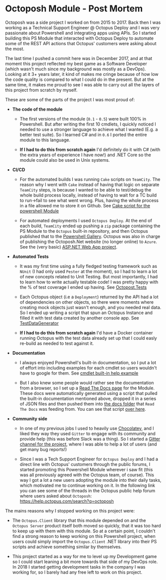 

# Octoposh Module - Post Mortem

Octoposh was a side project I worked on from 2015 to 2017. Back then I was working as a Technical Support Engineer @ Octopus Deploy and I was very passionate about Powershell and integrating apps using APIs. So I started building this PS Module that interacted with Octopus Deploy to automate some of the REST API actions that Octopus' customers were asking about the most.

The last time I pushed a commit here was in December 2017,  and at that moment this project reflected my best game as a Software Developer (which wasn't much since my background was mostly as a DevOps). Looking at it 3+ years later, it kind of makes me cringe because of how low the code quality is compared to what I could do in the present. But at the same time, it makes me proud to see I was able to carry out all the layers of this project from scratch by myself.

These are some of the parts of the project I was most proud of:

- **The code of the module**
    - The first versions of the module (`0.1` - `0.5`) were built 100% in Powershell. But after writing the first 10 cmdlets, I quickly noticed I needed to use a stronger language to achieve what I wanted (E.g. a better test suite). So I learned C# and in `0.6` I ported the entire module to this language.

    - **If I had to do this from scratch again** I'd definitely do it with C# (with the extra years of experience I have now!) and .NET Core so the module could also be used in Unix systems.

- **CI/CD**
    - For the automated builds I was running `Cake` scripts on `TeamCity`. The reason why I went with `Cake` instead of having that logic on separate `TeamCity` steps, is because I wanted to be able to test/debug the whole build process locally, instead of having to wait for a TC build to run->fail to see what went wrong. Plus, having the whole process in a file allowed me to store it on Github. See [Cake script for the powershell Module](https://github.com/dalmirog/OctoPosh/blob/master/PowershellModule_Build.cake)

    - For automated deployments I used `Octopus Deploy`. At the end of each build, `TeamCity` ended up pushing a `zip` package containing the PS Module to the `Octopus` built-in repository, and then Octopus published that to the [Powershell Gallery](https://www.powershellgallery.com/packages/Octoposh/0.6.11). Octopus was also in charge of publishing the Octoposh.Net website (no longer online) to `Azure`. See the (very basic) [ASP.NET Web App project](https://github.com/dalmirog/OctoPosh/tree/master/Octoposh.Web).

- **Automated Tests**
    - It was my first time using a fully fledged testing framework such as `NUnit` (I had only used `Pester` at the moment), so I had to learn a lot of new concepts related to Unit Testing. But most importantly, I had to learn how to write actually testable code! I was pretty happy with the % of test coverage I ended up having. See [Octopost.Tests](https://github.com/dalmirog/OctoPosh/tree/master/Octoposh.Tests)

    - Each Octopus object (i.e a `Deployment`) returned by the API had a lot of dependencies on other objects, so there were moments where creating mock objects just wasn't enough, and you needed real data. So I ended up writing a script that spun an Octopus Instance and filled it with test data created by another console app. See [TestDataGenerator](https://github.com/dalmirog/OctoPosh/tree/master/Octoposh.TestDataGenerator)

    - **If I had to do this from scratch again** I'd have a Docker container running Octopus with the test data already set up that I could easly re-build as needed to test against it. 
    
- **Documentation**
    - I always enjoyed Powershell's built-in documentation, so I put a lot of effort into including examples for each cmdlet so users wouldn't have to google for them. See [cmdlet built-in help example](https://github.com/dalmirog/OctoPosh/blob/master/Octoposh/Cmdlets/GetOctopusEnvironment.cs#L12-L29)

    - But I also knew some people would rather see the documentation from a browser, so I set up a [Read The Docs page](https://octoposh.readthedocs.io/en/latest/) for the Module. These docs were automatically generated using a script that pulled the built-in documentation mentioned above, dropped it in a series of JSON files and then pushed them into [the docs folder]((https://github.com/dalmirog/OctoPosh/tree/master/docs)) that `Read The Docs` was feeding from. You can see that script [over here](https://github.com/dalmirog/OctoPosh/blob/master/Scripts/Generate-CmdletDocs.ps1).

- **Community side**
    - In one of my previous jobs I used to heavily use [Chocolatey](https://chocolatey.org/), and I liked they way they used `Gitter` to engage with its community and provide help (this was before Slack was a thing). So I started a [Gitter channel for the project](https://gitter.im/Dalmirog/OctoPosh?utm_source=badge&utm_medium=badge&utm_campaign=pr-badge&utm_content=badge), where I was able to help a lot of users (and get many bug reports!)

    - Since I was a Tech Support Engineer for `Octopus Deploy` and I had a direct line with Octopus' customers through the public forums, I started promoting this Powershell Module wherever i saw fit (this was all previously agreed with the Octopus team, of course). This way I got a lot a new users adopting the module into their daily tasks, which motivated me to continue working on it. In the following link you can see some of the threads in the Octopus public help forum where users asked about `Octoposh`: https://help.octopus.com/search?q=octoposh



The mains reasons why I stopped working on this project were:
- The `Octopus.Client` library that this module depended on and the `Octopus Server` product itself both moved so quickly, that it was too hard to keep up with them with this module. So at a certain point, I couldn't find a strong reason to keep working on this Powershell project, when users could simply import the `Octopus.Client` .NET library into their PS scripts and achieve something similar by themselves.

- This project started as a way for me to level up my Development game so I could start leaning a bit more towards that side of my DevOps role. In 2018 I started getting development tasks in the company I was working for, so I barely had any free left to work on this project.
